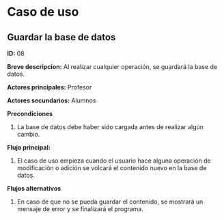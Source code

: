 # Caso de uso

## Guardar la base de datos

**ID:** 08

**Breve descripcion:** Al realizar cualquier operación, se guardará la base de datos.

**Actores principales:** Profesor

**Actores secundarios:** Alumnos

**Precondiciones**
1. La base de datos debe haber sido cargada antes de realizar algún cambio.

**Flujo principal:**
1. El caso de uso empieza cuando el usuario hace alguna operación de modificación o adición se volcará el contenido nuevo en la base de datos.

**Flujos alternativos**
1. En caso de que no se pueda guardar el contenido, se mostrará un mensaje de error y se finalizará el programa.
